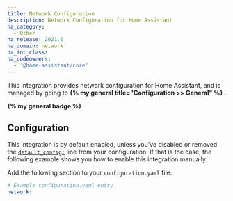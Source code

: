 ```yaml
---
title: Network Configuration
description: Network Configuration for Home Assistant
ha_category:
  - Other
ha_release: 2021.6
ha_domain: network
ha_iot_class:
ha_codeowners:
  - '@home-assistant/core'
---
```


This integration provides network configuration for Home Assistant, and is managed by going to **{% my general title="Configuration >> General" %}** .

**{% my general badge %}**

## Configuration

This integration is by default enabled, unless you've disabled or removed the [`default_config:`](/integrations/default_config/) line from your configuration. If that is the case, the following example shows you how to enable this integration manually:

Add the following section to your `configuration.yaml` file:

```yaml
# Example configuration.yaml entry
network:
```
